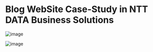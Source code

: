 # Blog WebSite Case-Study in NTT DATA Business Solutions

![image](https://github.com/farukEraslan/BlogWebsite/assets/106863120/056485a8-8eb7-4c3a-b3da-ca1d2179c327)

![image](https://github.com/farukEraslan/BlogWebsite/assets/106863120/020792f0-4520-46a1-a4b1-cd3a58ce5ef4)

